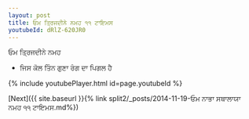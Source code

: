 ```yaml
---
layout: post
title: ਓਮ ਤ੍ਰਿਜਦੀਨੇ ਨਮਹ ੧੧ ਟਾਇਮਸ
youtubeId: dRlZ-620JR0
---
```

 
 
 ਓਮ ਤ੍ਰਿਜਦੀਨੇ ਨਮਹ  
 
 -  ਜਿਸ ਕੋਲ ਤਿੰਨ ਗੁਣਾ ਰੰਗ ਦਾ ਪਿਗਲ ਹੈ 
 
  
 
  
 
 
 
 
 
 


{% include youtubePlayer.html id=page.youtubeId %}
 
[Next]({{ site.baseurl }}{% link  split2/_posts/2014-11-19-ਓਮ ਨਾਭਾ ਸਥਾਲਾਯਾ ਨਮਹ ੧੧ ਟਾਇਮਸ.md%})
 
